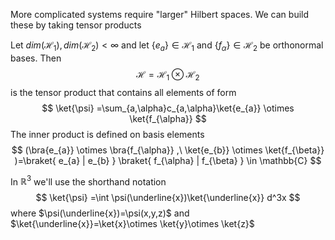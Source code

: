 More complicated systems require "larger" Hilbert spaces. We can build these by taking tensor products

Let $dim(\mathcal{H}_{1}),dim(\mathcal{H}_{2})<\infty$ and let $\{ e_{a} \}\in \mathcal{H}_{1}$ and $\{ f_{\alpha} \}\in \mathcal{H}_{2}$ be orthonormal bases.
Then
$$
\mathcal{H}=\mathcal{H}_{1}\otimes  \mathcal{H}_{2}
$$
is the tensor product that contains all elements of form
$$
\ket{\psi} =\sum_{a,\alpha}c_{a,\alpha}\ket{e_{a}} \otimes  \ket{f_{\alpha}}
$$
The inner product is defined on basis elements
$$
(\bra{e_{a}} \otimes  \bra{f_{\alpha}} ,\ \ket{e_{b}} \otimes  \ket{f_{\beta}} )=\braket{ e_{a} | e_{b} } \braket{ f_{\alpha} | f_{\beta} } \in \mathbb{C}
$$


In $\mathbb{R}^3$ we'll use the shorthand notation 
$$
\ket{\psi} =\int \psi(\underline{x})\ket{\underline{x}} d^3x
$$
where $\psi(\underline{x})=\psi(x,y,z)$ and $\ket{\underline{x}}=\ket{x}\otimes \ket{y}\otimes \ket{z}$

